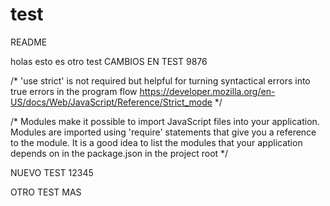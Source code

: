 # test
README

holas esto es otro test
CAMBIOS EN TEST 9876


/*
 'use strict' is not required but helpful for turning syntactical errors into true errors in the program flow
 https://developer.mozilla.org/en-US/docs/Web/JavaScript/Reference/Strict_mode
 */

/*
 Modules make it possible to import JavaScript files into your application.  Modules are imported
 using 'require' statements that give you a reference to the module.
 It is a good idea to list the modules that your application depends on in the package.json in the project root
 */
 
 
 NUEVO TEST 12345
 
 OTRO TEST MAS
 
 
